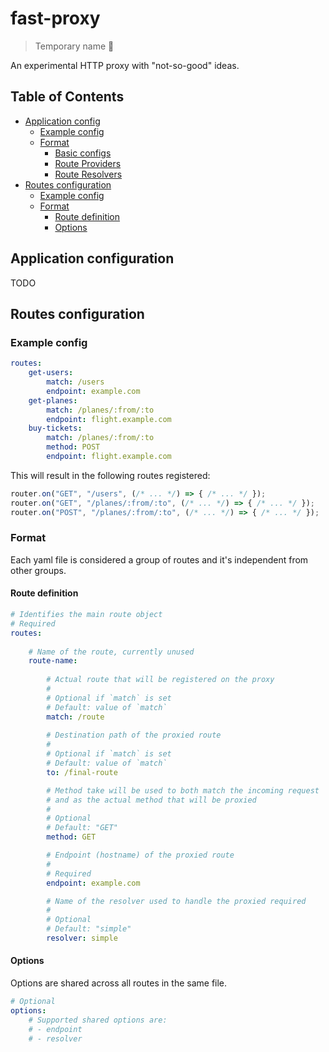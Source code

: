 # fast-proxy

> Temporary name :shrug:

An experimental HTTP proxy with "not-so-good" ideas.

## Table of Contents

- [Application config](#config)
    - [Example config](#config-example)
    - [Format](#config-format)
        - [Basic configs](#config-format-basic)
        - [Route Providers](#config-format-providers)
        - [Route Resolvers](#config-format-resolvers)
- [Routes configuration](#routes)
    - [Example config](#routes-example)
    - [Format](#routes-format)
        - [Route definition](#routes-format-route)
        - [Options](#routes-format-options)

## Application configuration <a name="config"></a>

TODO

## Routes configuration <a name="routes"></a>

### Example config <a name="routes-example">

```yaml
routes:
    get-users:
        match: /users
        endpoint: example.com
    get-planes:
        match: /planes/:from/:to
        endpoint: flight.example.com
    buy-tickets:
        match: /planes/:from/:to
        method: POST
        endpoint: flight.example.com
```

This will result in the following routes registered:

```js
router.on("GET", "/users", (/* ... */) => { /* ... */ });
router.on("GET", "/planes/:from/:to", (/* ... */) => { /* ... */ });
router.on("POST", "/planes/:from/:to", (/* ... */) => { /* ... */ });
```

### Format <a name="routes-format"></a>

Each yaml file is considered a group of routes and it's independent from other groups.

#### Route definition <a name="routes-format-route"></a>

```yaml
# Identifies the main route object
# Required
routes:
    
    # Name of the route, currently unused
    route-name: 
        
        # Actual route that will be registered on the proxy
        #
        # Optional if `match` is set
        # Default: value of `match`
        match: /route
        
        # Destination path of the proxied route
        #
        # Optional if `match` is set
        # Default: value of `match`
        to: /final-route

        # Method take will be used to both match the incoming request
        # and as the actual method that will be proxied
        #
        # Optional
        # Default: "GET"
        method: GET

        # Endpoint (hostname) of the proxied route
        #
        # Required
        endpoint: example.com

        # Name of the resolver used to handle the proxied required
        #
        # Optional
        # Default: "simple"
        resolver: simple
```

#### Options <a name="routes-format-options"></a>

Options are shared across all routes in the same file.

```yaml
# Optional
options:
    # Supported shared options are:
    # - endpoint
    # - resolver
```
